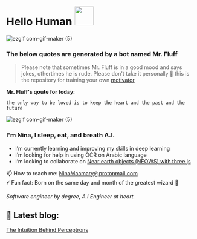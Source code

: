 

# Hello Human <img src="https://user-images.githubusercontent.com/57009004/120248830-6110e900-c281-11eb-8426-0605457cc03d.gif" width=50/>
![ezgif com-gif-maker (5)](https://user-images.githubusercontent.com/57009004/120247985-0fb32a80-c27e-11eb-9769-10318df24c25.gif)
 

### The below quotes are generated by a bot named Mr. Fluff
> Please note that sometimes Mr. Fluff is in a good mood and says jokes, othertimes he is rude. Please don't take it personally 💝 this is the repository for training your own [motivator](https://github.com/NinaM31/Motivational_bot)

**Mr. Fluff's qoute for today:**
<!-- fluff starts -->
```
the only way to be loved is to keep the heart and the past and the future
```
<!-- fluff ends -->

<!-- ![ezgif com-gif-maker (13)](https://user-images.githubusercontent.com/57009004/120248558-615cb480-c280-11eb-8a03-e5c64f9ba329.gif)  -->
![ezgif com-gif-maker (5)](https://user-images.githubusercontent.com/57009004/120247985-0fb32a80-c27e-11eb-9769-10318df24c25.gif)

### I'm Nina, I sleep, eat, and breath A.I.

- I’m currently learning and improving my skills in deep learning 
- I’m looking for help in using OCR on Arabic language
- I’m looking to collaborate on [Near earth objects (NEOWS) with three js](https://github.com/NinaM31/Live-NearEarthObject)  

📫 How to reach me: NinaMaamary@protonmail.com  
⚡ Fun fact: Born on the same day and month of the greatest wizard 🧙  

*Software engineer by degree, A.I Engineer at heart.*

## 📝 Latest blog: 
[The Intuition Behind Perceptrons](https://ninamaamary.medium.com/the-intuition-behind-perceptrons-a58a03b1b874)
